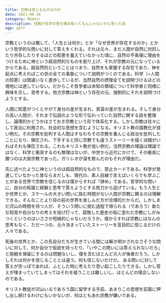 ```yaml
---
title: 宗教は信じるものなのか
date: 2021-08-10
category: Memoir
description: 信教が哲学の芽を摘み取ってるんじゃないかと思った話
ogp: golf
---
```


宗教というのは概して、「人生とは何か」とか「なぜ世界が存在するのか」とかいう哲学的な問いに対して答えをくれる。それは元々、まだ人間が自然に対抗したり共存したりするほどの知恵を蓄えていなかった頃に、自然の不条理に理由をつけるために神という超自然的なものを創り上げ、それが宗教の元になっているからである。超自然的ということはつまり、自然をも掌握する存在であり、神を起点に考えればこの世の全ての事象について説明がつくのである。科学（=人間の知恵）は間違いなく進歩しているが、当然自然の摂理全てを説明づけるほどの境地には達していない。だからこそ哲学者は未知の領域について科学者と同様に興味を示し、思考する。他方宗教は神という存在の元、強制的にそれを説明づけようとする。

人間に知恵がつくとやがて身分の差が生まれ、貧富の差が生まれる。そして身分の高い人間が、それまで伝説のような形で伝わっていた自然に関する話を整理し、論理的かどうかはさておき宗教という形で体系化する。しかし宗教は往々にして政治に利用され、社会的な思想を含むようになる。キリスト教の国教化が良い例だ。その宗教を批判する人間はすなわちその宗教を重んじる政治を批判したことになり、弾圧され、下手すると同じ宗教でも違うストーリーを描く派閥がいればそれも弾圧される。これもキリスト教が良い例だ。当然宗教の理論は理論ではなく、科学と衝突するのも無理はないが、中世から近代にかけて、その衝突に勝つのは大抵宗教であった。ガリレオが涙を飲んだのもそれが理由だ。

先に述べたように神というのは超自然的なもので、禁止カードである。科学が発達していなかった昔ならまだしも、現代の、素人目線で言えばいくらでも学ぶことがある世界で宗教を信じるのは僕からすれば「諦め」である。哲学的な問いに、自分の知識と経験と思考で答えようとする努力から逃げている。もう人生とか世界とか、スケールの大きい問いに挑む時間がない人間が宗教に頼るのは理解できる。そんなことより目の前の世界を楽しんだ方が合理的だからだ。しかしまだ沢山の時間を持つ人が、そういう問いに挑む過程で得られる（であろう）新たな知見や自分なりの考えを投げ打って、腐敗した歴史の垢に塗れた宗教にしがみつくというのはいささか短絡的じゃないだろうか。僕からすれば宗教にはなんの思考もなく、ただ一つの、元々決まっていたストーリーを盲目的に信じるだけの人々である。

死後の世界とか、この先自分たちが生きている間には解き明かされなさそうな問いに対して、何か自分で仮説を持ったり、「いやこの問いには答えられないだろ」と挑戦を保留にするのは問題ないし、僕を含むほとんどの人が後者だろう。しかしそれは何かを信じることとは違う。何も信じないだけだ。
ある問いに対して答えが空っぽであれば、ふとした時に考えたり思い起こしたりできる。しかし答えが埋まっていてしまってはそれを疑うことは難しいし、ほとんどの場合しないのである。

キリスト教徒が沢山いるであろう国に留学する手前、あまりこの思想を前面に押し出し続けるわけにもいかないが、何はともあれ宗教が嫌いである。

